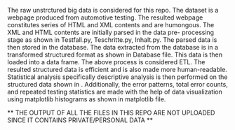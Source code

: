 The raw unstrctured big data is considered for this repo. The dataset is a webpage
produced from automotive testing. The resulted webpage constitutes
series of HTML and XML contents and are humongous.
The XML and HTML contents are initially parsed in the data pre- processing
stage as shown in Testfall.py, Teschritte.py, Inhalt.py. The parsed data is then stored in the database.
The data extracted from the database is in a transformed structured format as
shown in Database file. This data is then loaded into a data frame. The above
process is considered ETL. The resulted structured data is efficient and is
also made more human-readable. Statistical analysis specifically descriptive analysis is then performed on
the structured data shown in . Additionally, the error patterns,
total error counts, and repeated testing statistics are made with the help of
data visualization using matplotlib histograms as shown in matplotlib file.

** THE OUTPUT OF ALL THE FILES IN THIS REPO ARE NOT UPLOADED SINCE IT CONTAINS PRIVATE/PERSONAL DATA **
